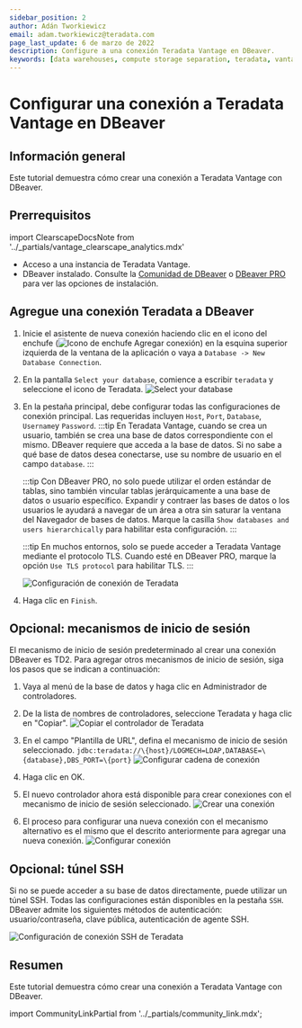 ```yaml
---
sidebar_position: 2
author: Adán Tworkiewicz
email: adam.tworkiewicz@teradata.com
page_last_update: 6 de marzo de 2022
description: Configure a una conexión Teradata Vantage en DBeaver.
keywords: [data warehouses, compute storage separation, teradata, vantage, cloud data platform, object storage, business intelligence, enterprise analytics, dbeaver, dbeaver prod, sql ide]
---
```


# Configurar una conexión a Teradata Vantage en DBeaver

## Información general

Este tutorial demuestra cómo crear una conexión a Teradata Vantage con DBeaver.

## Prerrequisitos

import ClearscapeDocsNote from '../_partials/vantage_clearscape_analytics.mdx'

* Acceso a una instancia de Teradata Vantage.
  <ClearscapeDocsNote />
* DBeaver instalado. Consulte la [Comunidad de DBeaver](https://dbeaver.io/download) o [DBeaver PRO](https://dbeaver.com/download) para ver las opciones de instalación.

## Agregue una conexión Teradata a DBeaver

1. Inicie el asistente de nueva conexión haciendo clic en el icono del enchufe (![Icono de enchufe Agregar conexión](../other-integrations/images/configure-a-teradata-connection-in-dbeaver/plug-icon.png)) en la esquina superior izquierda de la ventana de la aplicación o vaya a `Database -> New Database Connection`.
2. En la pantalla `Select your database`, comience a escribir `teradata` y seleccione el icono de Teradata.
![Select your database](../other-integrations/images/configure-a-teradata-connection-in-dbeaver/select-your-database-windows.png)
3. En la pestaña principal, debe configurar todas las configuraciones de conexión principal. Las requeridas incluyen `Host`, `Port`, `Database`, `Username`y `Password`.
    :::tip
    En Teradata Vantage, cuando se crea un usuario, también se crea una base de datos correspondiente con el mismo. DBeaver requiere que acceda a la base de datos. Si no sabe a qué base de datos desea conectarse, use su nombre de usuario en el campo `database`.
    :::

    :::tip
    Con DBeaver PRO, no solo puede utilizar el orden estándar de tablas, sino también vincular tablas jerárquicamente a una base de datos o usuario específico. Expandir y contraer las bases de datos o los usuarios le ayudará a navegar de un área a otra sin saturar la ventana del Navegador de bases de datos. Marque la casilla `Show databases and users hierarchically` para habilitar esta configuración.
    :::

    :::tip
    En muchos entornos, solo se puede acceder a Teradata Vantage mediante el protocolo TLS. Cuando esté en DBeaver PRO, marque la opción `Use TLS protocol` para habilitar TLS.
    :::

    ![Configuración de conexión de Teradata](../other-integrations/images/configure-a-teradata-connection-in-dbeaver/teradata-connection-settings-windows.png)

4. Haga clic en `Finish`.

## Opcional: mecanismos de inicio de sesión

El mecanismo de inicio de sesión predeterminado al crear una conexión DBeaver es TD2. Para agregar otros mecanismos de inicio de sesión, siga los pasos que se indican a continuación:

1. Vaya al menú de la base de datos y haga clic en Administrador de controladores.
2. De la lista de nombres de controladores, seleccione Teradata y haga clic en "Copiar".
  ![Copiar el controlador de Teradata](../other-integrations/images/configure-a-teradata-connection-in-dbeaver/copy-driver.png)

3. En el campo "Plantilla de URL", defina el mecanismo de inicio de sesión seleccionado.
  `jdbc:teradata://\{host}/LOGMECH=LDAP,DATABASE=\{database},DBS_PORT=\{port}` 
  ![Configurar cadena de conexión](../other-integrations/images/configure-a-teradata-connection-in-dbeaver/configure-driver-string.png)

4. Haga clic en OK.
5. El nuevo controlador ahora está disponible para crear conexiones con el mecanismo de inicio de sesión seleccionado.
  ![Crear una conexión](../other-integrations/images/configure-a-teradata-connection-in-dbeaver/create-connection.png)
6. El proceso para configurar una nueva conexión con el mecanismo alternativo es el mismo que el descrito anteriormente para agregar una nueva conexión.
  ![Configurar conexión](../other-integrations/images/configure-a-teradata-connection-in-dbeaver/teradata-connection-settings-windows-ldap.png)

## Opcional: túnel SSH

Si no se puede acceder a su base de datos directamente, puede utilizar un túnel SSH. Todas las configuraciones están disponibles en la pestaña `SSH`. DBeaver admite los siguientes métodos de autenticación: usuario/contraseña, clave pública, autenticación de agente SSH.

![Configuración de conexión SSH de Teradata](../other-integrations/images/configure-a-teradata-connection-in-dbeaver/teradata-connection-settings-ssh-windows.png)

## Resumen

Este tutorial demuestra cómo crear una conexión a Teradata Vantage con DBeaver.

import CommunityLinkPartial from '../_partials/community_link.mdx';

<CommunityLinkPartial />
